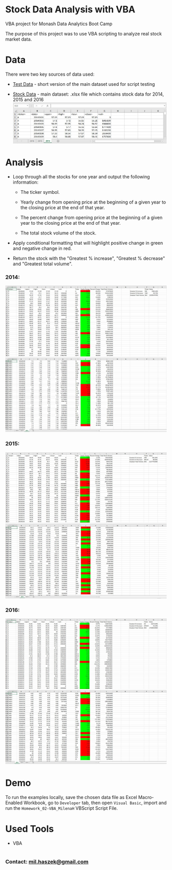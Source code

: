 # Stock Data Analysis with VBA
VBA project for Monash Data Analytics Boot Camp

The purpose of this project was to use VBA scripting to analyze real stock market data.

# Data

There were two key sources of data used:

* [Test Data](Resources/alphabetical_testing.xlsx) - short version of the main dataset used for script testing

* [Stock Data](Resources/Multiple_year_stock_data.xlsx) - main dataset: .xlsx file which contains stock data for 2014, 2015 and 2016
![data](Images/data.JPG)

# Analysis


* Loop through all the stocks for one year and output the following information:

  * The ticker symbol.

  * Yearly change from opening price at the beginning of a given year to the closing price at the end of that year.

  * The percent change from opening price at the beginning of a given year to the closing price at the end of that year.

  * The total stock volume of the stock.

* Apply conditional formatting that will highlight positive change in green and negative change in red.

* Return the stock with the "Greatest % increase", "Greatest % decrease" and "Greatest total volume".

### 2014:
![2014_start](Images/HW02-VBA_MilenaH_2014.JPG)
![2014_end](Images/HW02-VBA_MilenaH_2014_last.JPG)

### 2015:
![2015_start](Images/HW02-VBA_MilenaH_2015.JPG)
![2015_end](Images/HW02-VBA_MilenaH_2015_last.JPG)

### 2016:
![2016_start](Images/HW02-VBA_MilenaH_2016.JPG)
![2016_end](Images/HW02-VBA_MilenaH_2016_last.JPG)


# Demo

To run the examples locally, save the chosen data file as Excel Macro-Enabled Workbook, go to `Developer` tab, then open `Visual Basic`, import and run the `Homework_02-VBA_MilenaH` VBScript Script File.


# Used Tools
 * VBA

#

### Contact: mil.haszek@gmail.com